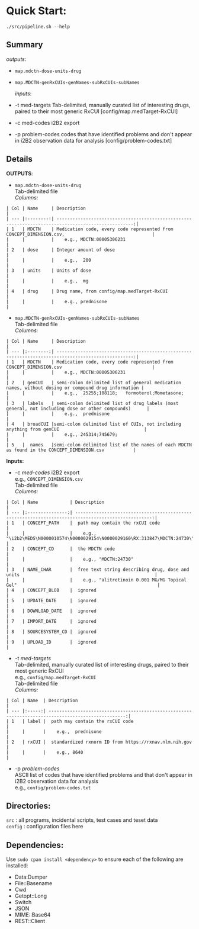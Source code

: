 
# Quick Start:

`./src/pipeline.sh --help`  

## Summary

  _outputs_:  
+ `map.mdctn-dose-units-drug`  
+ `map.MDCTN-genRxCUIs-genNames-subRxCUIs-subNames`  

  _inputs_:  
+  -t med-targets        Tab-delimited, manually curated list of interesting drugs, paired to their most generic RxCUI [config/map.medTarget-RxCUI]
+  -c med-codes          i2B2 export
+  -p problem-codes      codes that have identified problems and don't appear in i2B2 observation data for analysis [config/problem-codes.txt]

## Details
 
**OUTPUTS**: 

+ `map.mdctn-dose-units-drug`  
Tab-delimited file  
_Columns:_
```
| Col | Name     | Description                                                                                         |
| --- |:--------:| ---------------------------------------------------------------------------------------------------:|
| 1   | MDCTN    | Medication code, every code represented from CONCEPT_DIMENSION.csv,                                 |
|     |          |    e.g., MDCTN:00005306231                                                                          |
| 2   | dose     | Integer amount of dose                                                                              |
|     |          |    e.g.,  200                                                                                       |
| 3   | units    | Units of dose                                                                                       |
|     |          |    e.g.,  mg                                                                                        |
| 4   | drug     | Drug name, from config/map.medTarget-RxCUI                                                          |
|     |	         |    e.g., prednisone                                                                                 |
```

+ `map.MDCTN-genRxCUIs-genNames-subRxCUIs-subNames`  
Tab-delimited file  
_Columns:_
```
| Col | Name     | Description                                                                                         |
| --- |:--------:| ---------------------------------------------------------------------------------------------------:|
| 1   | MDCTN    | Medication code, every code represented from CONCEPT_DIMENSION.csv                                  |
|     |          |    e.g., MDCTN:00005306231                                                                          |
| 2   | genCUI   | semi-colon delimited list of general medication names, without dosing or compound drug information |
|     |          |    e.g.,  25255;108118;   formoterol;Mometasone;                                                    |
| 3   | labels   | semi-colon delimited list of drug labels (most general, not including dose or other compounds)      |
|     |          |    e.g.,  prednisone                                                                                |
| 4   | broadCUI |semi-colon delimited list of CUIs, not including anything from genCUI                                |
|     |	         |    e.g., 245314;745679;                                                                             |
| 5   |  names   |semi-colon delimited list of the names of each MDCTN as found in the CONCEPT_DIMENSION.csv           |
```

**Inputs:**

+ -c *med-codes*
i2B2 export  
e.g., `CONCEPT_DIMENSION.csv`  
Tab-delimited file  
_Columns:_
```
| Col | Name            | Description                                                                                         |
| --- |:---------------:| ---------------------------------------------------------------------------------------------------:|
| 1   | CONCEPT_PATH    |  path may contain the rxCUI code                                                                    |
|     |                 |    e.g., "\i2b2\MEDS\N0000010574\N0000029154\N0000029160\RX:313847\MDCTN:24730\"                    |
| 2   | CONCEPT_CD      |  the MDCTN code                                                                                     |
|     |                 |    e.g., "MDCTN:24730"                                                                              |
| 3   | NAME_CHAR       |  free text string describing drug, dose and units                                                   |
|     |                 |    e.g., "alitretinoin 0.001 MG/MG Topical Gel"                                                     |
| 4   | CONCEPT_BLOB    |  ignored                                                                                            |
| 5   | UPDATE_DATE     |  ignored                                                                                            |
| 6   | DOWNLOAD_DATE   |  ignored                                                                                            |
| 7   | IMPORT_DATE     |  ignored                                                                                            |
| 8   | SOURCESYSTEM_CD |  ignored                                                                                            |
| 9   | UPLOAD_ID       |  ignored                                                                                            |
```

+ -t *med-targets*  
Tab-delimited, manually curated list of interesting drugs, paired to their most generic RxCUI  
e.g., `config/map.medTarget-RxCUI`  
Tab-delimited file  
_Columns:_
```
| Col | Name  | Description                                                                                         |
| --- |:-----:| ---------------------------------------------------------------------------------------------------:|
| 1   | label |  path may contain the rxCUI code                                                                    |
|     |       |    e.g.,  prednisone                                                                                |
| 2   | rxCUI |  standardized rxnorm ID from https://rxnav.nlm.nih.gov                                              |
|     |       |    e.g., 8640                                                                                       |
```

+ -p *problem-codes*  
ASCII list of codes that have identified problems and that don't appear in i2B2 observation data for analysis  
e.g., `config/problem-codes.txt`  

## Directories:

`src`    : all programs, incidental scripts, test cases and teset data  
`config` : configuration files here

## Dependencies:
Use `sudo cpan install <dependency>` to ensure each of the following are installed:  
+ Data:Dumper
+ File::Basename
+ Cwd
+ Getopt::Long
+ Switch
+ JSON
+ MIME::Base64
+ REST::Client

